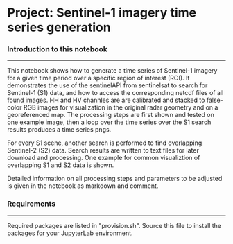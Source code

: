 # Project: Sentinel-1 imagery time series generation

### Introduction to this notebook
---
This notebook shows how to generate a time series of Sentinel-1 imagery for a given time period over a specific region of interest (ROI). It demonstrates the use of the sentinelAPI from sentinelsat to search for Sentinel-1 (S1) data, and how to access the corresponding netcdf files of all found images. HH and HV channles are are calibrated and stacked to false-color RGB images for visualization in the original radar geometry and on a georeferenced map. The processing steps are first shown and tested on one example image, then a loop over the time series over the S1 search results produces a time series pngs.

For every S1 scene, another search is performed to find overlapping Sentinel-2 (S2) data. Search results are written to text files for later download and processing. One example for common visualiztion of overlapping S1 and S2 data is shown.

Detailed information on all processing steps and parameters to be adjusted is given in the notebook as markdown and comment.

### Requirements
---
Required packages are listed in "provision.sh". Source this file to install the packages for your JupyterLab environment.
